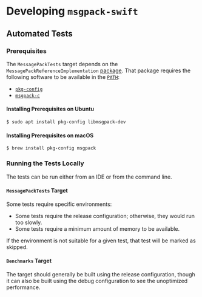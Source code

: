 # Developing `msgpack-swift`

## Automated Tests

### Prerequisites

The `MessagePackTests` target depends on the `MessagePackReferenceImplementation` [package](https://github.com/fumoboy007/MessagePackReferenceImplementation). That package requires the following software to be available in the [`PATH`](https://en.wikipedia.org/wiki/PATH_(variable)):
- [`pkg-config`](https://www.freedesktop.org/wiki/Software/pkg-config/)
- [`msgpack-c`](https://github.com/msgpack/msgpack-c)

#### Installing Prerequisites on Ubuntu

```console
$ sudo apt install pkg-config libmsgpack-dev
```

#### Installing Prerequisites on macOS

```console
$ brew install pkg-config msgpack
```

### Running the Tests Locally

The tests can be run either from an IDE or from the command line.

#### `MessagePackTests` Target

Some tests require specific environments:
- Some tests require the release configuration; otherwise, they would run too slowly.
- Some tests require a minimum amount of memory to be available. 

If the environment is not suitable for a given test, that test will be marked as skipped.

#### `Benchmarks` Target

The target should generally be built using the release configuration, though it can also be built using the debug configuration to see the unoptimized performance.
